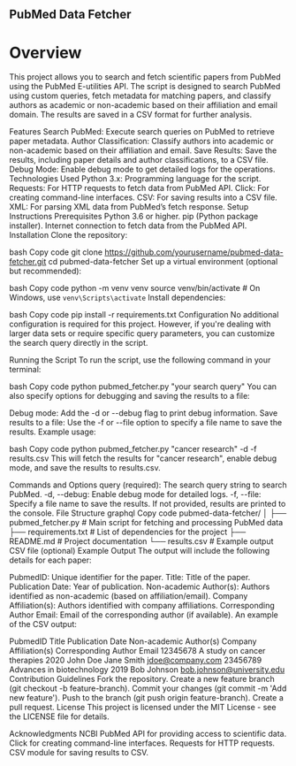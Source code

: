 ## PubMed Data Fetcher
# Overview
This project allows you to search and fetch scientific papers from PubMed using the PubMed E-utilities API. The script is designed to search PubMed using custom queries, fetch metadata for matching papers, and classify authors as academic or non-academic based on their affiliation and email domain. The results are saved in a CSV format for further analysis.

Features
Search PubMed: Execute search queries on PubMed to retrieve paper metadata.
Author Classification: Classify authors into academic or non-academic based on their affiliation and email.
Save Results: Save the results, including paper details and author classifications, to a CSV file.
Debug Mode: Enable debug mode to get detailed logs for the operations.
Technologies Used
Python 3.x: Programming language for the script.
Requests: For HTTP requests to fetch data from PubMed API.
Click: For creating command-line interfaces.
CSV: For saving results into a CSV file.
XML: For parsing XML data from PubMed’s fetch response.
Setup Instructions
Prerequisites
Python 3.6 or higher.
pip (Python package installer).
Internet connection to fetch data from the PubMed API.
Installation
Clone the repository:

bash
Copy code
git clone https://github.com/yourusername/pubmed-data-fetcher.git
cd pubmed-data-fetcher
Set up a virtual environment (optional but recommended):

bash
Copy code
python -m venv venv
source venv/bin/activate  # On Windows, use `venv\Scripts\activate`
Install dependencies:

bash
Copy code
pip install -r requirements.txt
Configuration
No additional configuration is required for this project. However, if you're dealing with larger data sets or require specific query parameters, you can customize the search query directly in the script.

Running the Script
To run the script, use the following command in your terminal:

bash
Copy code
python pubmed_fetcher.py "your search query"
You can also specify options for debugging and saving the results to a file:

Debug mode: Add the -d or --debug flag to print debug information.
Save results to a file: Use the -f or --file option to specify a file name to save the results.
Example usage:

bash
Copy code
python pubmed_fetcher.py "cancer research" -d -f results.csv
This will fetch the results for "cancer research", enable debug mode, and save the results to results.csv.

Commands and Options
query (required): The search query string to search PubMed.
-d, --debug: Enable debug mode for detailed logs.
-f, --file: Specify a file name to save the results. If not provided, results are printed to the console.
File Structure
graphql
Copy code
pubmed-data-fetcher/
│
├── pubmed_fetcher.py          # Main script for fetching and processing PubMed data
├── requirements.txt           # List of dependencies for the project
├── README.md                  # Project documentation
└── results.csv                # Example output CSV file (optional)
Example Output
The output will include the following details for each paper:

PubmedID: Unique identifier for the paper.
Title: Title of the paper.
Publication Date: Year of publication.
Non-academic Author(s): Authors identified as non-academic (based on affiliation/email).
Company Affiliation(s): Authors identified with company affiliations.
Corresponding Author Email: Email of the corresponding author (if available).
An example of the CSV output:

PubmedID	Title	Publication Date	Non-academic Author(s)	Company Affiliation(s)	Corresponding Author Email
12345678	A study on cancer therapies	2020	John Doe	Jane Smith	jdoe@company.com
23456789	Advances in biotechnology	2019		Bob Johnson	bob.johnson@university.edu
Contribution Guidelines
Fork the repository.
Create a new feature branch (git checkout -b feature-branch).
Commit your changes (git commit -m 'Add new feature').
Push to the branch (git push origin feature-branch).
Create a pull request.
License
This project is licensed under the MIT License - see the LICENSE file for details.

Acknowledgments
NCBI PubMed API for providing access to scientific data.
Click for creating command-line interfaces.
Requests for HTTP requests.
CSV module for saving results to CSV.
